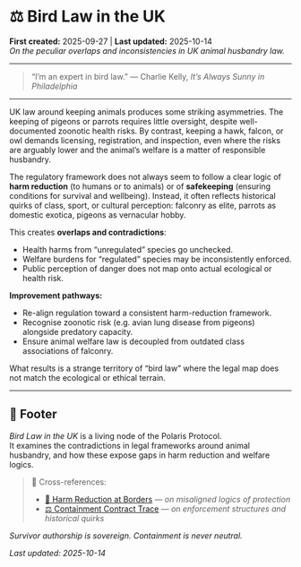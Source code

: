 # ⚖️ Bird Law in the UK  
**First created:** 2025-09-27 | **Last updated:** 2025-10-14  
*On the peculiar overlaps and inconsistencies in UK animal husbandry law.*  

---

> “I’m an expert in bird law.” — Charlie Kelly, *It’s Always Sunny in Philadelphia*

---

UK law around keeping animals produces some striking asymmetries. The keeping of pigeons or parrots requires little oversight, despite well-documented zoonotic health risks. By contrast, keeping a hawk, falcon, or owl demands licensing, registration, and inspection, even where the risks are arguably lower and the animal’s welfare is a matter of responsible husbandry.  

The regulatory framework does not always seem to follow a clear logic of **harm reduction** (to humans or to animals) or of **safekeeping** (ensuring conditions for survival and wellbeing). Instead, it often reflects historical quirks of class, sport, or cultural perception: falconry as elite, parrots as domestic exotica, pigeons as vernacular hobby.  

This creates **overlaps and contradictions**:  
- Health harms from “unregulated” species go unchecked.  
- Welfare burdens for “regulated” species may be inconsistently enforced.  
- Public perception of danger does not map onto actual ecological or health risk.  

**Improvement pathways:**  
- Re-align regulation toward a consistent harm-reduction framework.  
- Recognise zoonotic risk (e.g. avian lung disease from pigeons) alongside predatory capacity.  
- Ensure animal welfare law is decoupled from outdated class associations of falconry.  

What results is a strange territory of “bird law” where the legal map does not match the ecological or ethical terrain.  

---

## 🏮 Footer  

*Bird Law in the UK* is a living node of the Polaris Protocol.  
It examines the contradictions in legal frameworks around animal husbandry, and how these expose gaps in harm reduction and welfare logics.  

> 📡 Cross-references:
> 
> - [🛟 Harm Reduction at Borders](../../🦕_Elder_Influencers/🛟_Borders_Boats_Walls/🛟_harm_reduction_at_borders.md) — *on misaligned logics of protection*  
> - [⚖️ Containment Contract Trace](./⚖️_containment_contract_trace.md) — *on enforcement structures and historical quirks*  

*Survivor authorship is sovereign. Containment is never neutral.*  

_Last updated: 2025-10-14_
